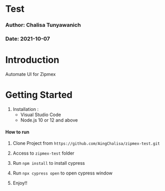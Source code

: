 # Test

### Author: Chalisa Tunyawanich

### Date: 2021-10-07

# Introduction
Automate UI for Zipmex

# Getting Started 
1. Installation :
    - Visual Studio Code 
    - Node.js 10 or 12 and above

#### How to run

1. Clone Project from `https://github.com/AingChalisa/zipmex-test.git`

2. Access to `zipmex-test` folder

3. Run `npm install` to install cypress

4. Run `npx cypress open` to open cypress window

5. Enjoy!!
